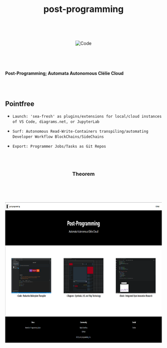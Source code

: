 <h1 align="center">post-programming</h1>

  <br/>
  <br/>
  <br/>
 
  
  <p align="center">
  <img alt="Code" src="https://raw.githubusercontent.com/post-programming/post-programming/master/website/static/img/icon.png" height="180" />
  </p>
  
  <br/>
  <br/>
  <br/>
  
<b> Post-Programming; Automata Autonomous Clélie Cloud </b>
  
  <br/>
  <br/>
 
  
  ## Pointfree

* `Launch: 'sea-fresh' as plugins/extensions for local/cloud instances of VS Code, diagrams.net, or JupyterLab`
* `Surf: Autonomous Read-Write-Containers transpiling/automating Developer Workflow BlockChains/SideChains`
* `Export: Programmer Jobs/Tasks as Git Repos`
  
  <br/>
  <br/>

<h3 align="center">Theorem</h3>

  <br/>
  <br/>
  <br/>
 
  
  <p align="center">
  <img alt="Code" src="https://raw.githubusercontent.com/post-programming/post-programming/master/Theorem.png" height="450" />
  </p>
